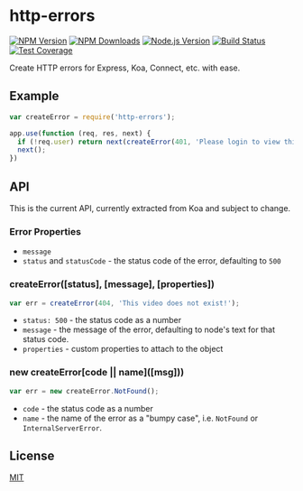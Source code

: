 # http-errors

[![NPM Version][npm-image]][npm-url]
[![NPM Downloads][downloads-image]][downloads-url]
[![Node.js Version][node-version-image]][node-version-url]
[![Build Status][travis-image]][travis-url]
[![Test Coverage][coveralls-image]][coveralls-url]

Create HTTP errors for Express, Koa, Connect, etc. with ease.


<extoc></extoc>

## Example

```js
var createError = require('http-errors');

app.use(function (req, res, next) {
  if (!req.user) return next(createError(401, 'Please login to view this page.'));
  next();
})
```

## API

This is the current API, currently extracted from Koa and subject to change.

### Error Properties

- `message`
- `status` and `statusCode` - the status code of the error, defaulting to `500`

### createError([status], [message], [properties])

```js
var err = createError(404, 'This video does not exist!');
```

- `status: 500` - the status code as a number
- `message` - the message of the error, defaulting to node's text for that status code.
- `properties` - custom properties to attach to the object

### new createError\[code || name\](\[msg]\))

```js
var err = new createError.NotFound();
```

- `code` - the status code as a number
- `name` - the name of the error as a "bumpy case", i.e. `NotFound` or `InternalServerError`.

## License

[MIT](LICENSE)

[npm-image]: https://img.shields.io/npm/v/http-errors.svg?style=flat
[npm-url]: https://npmjs.org/package/http-errors
[node-version-image]: https://img.shields.io/node/v/http-errors.svg?style=flat
[node-version-url]: http://nodejs.org/download/
[travis-image]: https://img.shields.io/travis/jshttp/http-errors.svg?style=flat
[travis-url]: https://travis-ci.org/jshttp/http-errors
[coveralls-image]: https://img.shields.io/coveralls/jshttp/http-errors.svg?style=flat
[coveralls-url]: https://coveralls.io/r/jshttp/http-errors
[downloads-image]: https://img.shields.io/npm/dm/http-errors.svg?style=flat
[downloads-url]: https://npmjs.org/package/http-errors
